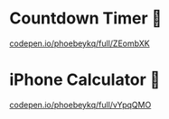 # Countdown Timer 🚀
[codepen.io/phoebeykq/full/ZEombXK](https://codepen.io/phoebeykq/embed/ZEombXK?default-tab=result)

# iPhone Calculator 🧮
[codepen.io/phoebeykq/full/vYpqQMO](https://codepen.io/phoebeykq/embed/vYpqQMO?default-tab=result)

<!--
### Hi there 👋
-->

<!--
**phoebeykq/phoebeykq** is a ✨ _special_ ✨ repository because its `README.md` (this file) appears on your GitHub profile.

Here are some ideas to get you started:

- 🔭 I’m currently working on ...
- 🌱 I’m currently learning ...
- 👯 I’m looking to collaborate on ...
- 🤔 I’m looking for help with ...
- 💬 Ask me about ...
- 📫 How to reach me: ...
- 😄 Pronouns: ...
- ⚡ Fun fact: ...
-->
